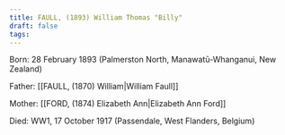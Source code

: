```yaml
---
title: FAULL, (1893) William Thomas "Billy"
draft: false
tags:
---
```

Born: 28 February 1893 (Palmerston North, Manawatū-Whanganui, New Zealand)

Father: [[FAULL, (1870) William|William Faull]]

Mother: [[FORD, (1874) Elizabeth Ann|Elizabeth Ann Ford]]

Died: WW1, 17 October 1917 (Passendale, West Flanders, Belgium)